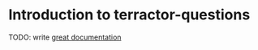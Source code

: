 # Introduction to terractor-questions

TODO: write [great documentation](http://jacobian.org/writing/what-to-write/)

